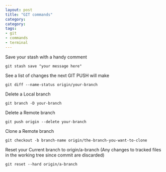 ```yaml
---
layout: post
title: "GIT commands"
category: 
category: 
tags:
- git
- commands
- terminal
---
```


Save your stash with a handy comment

	git stash save "your message here"

See a list of changes the next GIT PUSH will make

	git diff --name-status origin/your-branch

Delete a Local branch

	git branch -D your-branch

Delete a Remote branch

	git push origin --delete your-branch

Clone a Remote branch

	git checkout -b branch-name origin/the-branch-you-want-to-clone

Reset your Current branch to origin/a-branch (Any changes to tracked files in the working tree since commit are discarded)

	git reset --hard origin/a-branch
